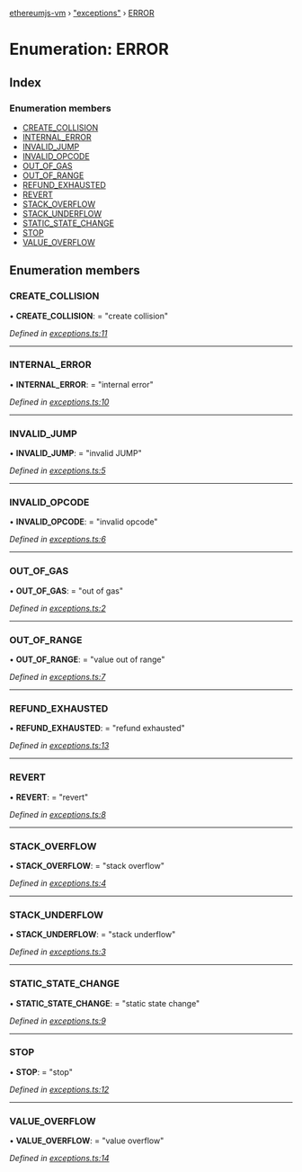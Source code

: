 [ethereumjs-vm](../README.md) › ["exceptions"](../modules/_exceptions_.md) › [ERROR](_exceptions_.error.md)

# Enumeration: ERROR

## Index

### Enumeration members

* [CREATE_COLLISION](_exceptions_.error.md#create_collision)
* [INTERNAL_ERROR](_exceptions_.error.md#internal_error)
* [INVALID_JUMP](_exceptions_.error.md#invalid_jump)
* [INVALID_OPCODE](_exceptions_.error.md#invalid_opcode)
* [OUT_OF_GAS](_exceptions_.error.md#out_of_gas)
* [OUT_OF_RANGE](_exceptions_.error.md#out_of_range)
* [REFUND_EXHAUSTED](_exceptions_.error.md#refund_exhausted)
* [REVERT](_exceptions_.error.md#revert)
* [STACK_OVERFLOW](_exceptions_.error.md#stack_overflow)
* [STACK_UNDERFLOW](_exceptions_.error.md#stack_underflow)
* [STATIC_STATE_CHANGE](_exceptions_.error.md#static_state_change)
* [STOP](_exceptions_.error.md#stop)
* [VALUE_OVERFLOW](_exceptions_.error.md#value_overflow)

## Enumeration members

###  CREATE_COLLISION

• **CREATE_COLLISION**: = "create collision"

*Defined in [exceptions.ts:11](https://github.com/ethereumjs/ethereumjs-vm/blob/master/packages/vm/lib/exceptions.ts#L11)*

___

###  INTERNAL_ERROR

• **INTERNAL_ERROR**: = "internal error"

*Defined in [exceptions.ts:10](https://github.com/ethereumjs/ethereumjs-vm/blob/master/packages/vm/lib/exceptions.ts#L10)*

___

###  INVALID_JUMP

• **INVALID_JUMP**: = "invalid JUMP"

*Defined in [exceptions.ts:5](https://github.com/ethereumjs/ethereumjs-vm/blob/master/packages/vm/lib/exceptions.ts#L5)*

___

###  INVALID_OPCODE

• **INVALID_OPCODE**: = "invalid opcode"

*Defined in [exceptions.ts:6](https://github.com/ethereumjs/ethereumjs-vm/blob/master/packages/vm/lib/exceptions.ts#L6)*

___

###  OUT_OF_GAS

• **OUT_OF_GAS**: = "out of gas"

*Defined in [exceptions.ts:2](https://github.com/ethereumjs/ethereumjs-vm/blob/master/packages/vm/lib/exceptions.ts#L2)*

___

###  OUT_OF_RANGE

• **OUT_OF_RANGE**: = "value out of range"

*Defined in [exceptions.ts:7](https://github.com/ethereumjs/ethereumjs-vm/blob/master/packages/vm/lib/exceptions.ts#L7)*

___

###  REFUND_EXHAUSTED

• **REFUND_EXHAUSTED**: = "refund exhausted"

*Defined in [exceptions.ts:13](https://github.com/ethereumjs/ethereumjs-vm/blob/master/packages/vm/lib/exceptions.ts#L13)*

___

###  REVERT

• **REVERT**: = "revert"

*Defined in [exceptions.ts:8](https://github.com/ethereumjs/ethereumjs-vm/blob/master/packages/vm/lib/exceptions.ts#L8)*

___

###  STACK_OVERFLOW

• **STACK_OVERFLOW**: = "stack overflow"

*Defined in [exceptions.ts:4](https://github.com/ethereumjs/ethereumjs-vm/blob/master/packages/vm/lib/exceptions.ts#L4)*

___

###  STACK_UNDERFLOW

• **STACK_UNDERFLOW**: = "stack underflow"

*Defined in [exceptions.ts:3](https://github.com/ethereumjs/ethereumjs-vm/blob/master/packages/vm/lib/exceptions.ts#L3)*

___

###  STATIC_STATE_CHANGE

• **STATIC_STATE_CHANGE**: = "static state change"

*Defined in [exceptions.ts:9](https://github.com/ethereumjs/ethereumjs-vm/blob/master/packages/vm/lib/exceptions.ts#L9)*

___

###  STOP

• **STOP**: = "stop"

*Defined in [exceptions.ts:12](https://github.com/ethereumjs/ethereumjs-vm/blob/master/packages/vm/lib/exceptions.ts#L12)*

___

###  VALUE_OVERFLOW

• **VALUE_OVERFLOW**: = "value overflow"

*Defined in [exceptions.ts:14](https://github.com/ethereumjs/ethereumjs-vm/blob/master/packages/vm/lib/exceptions.ts#L14)*
